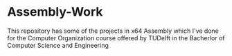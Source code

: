 # Assembly-Work
This repository has some of the projects in x64 Assembly which I've done for the Computer Organization course offered by TUDelft in the Bacherlor of Computer Science and Engineering

